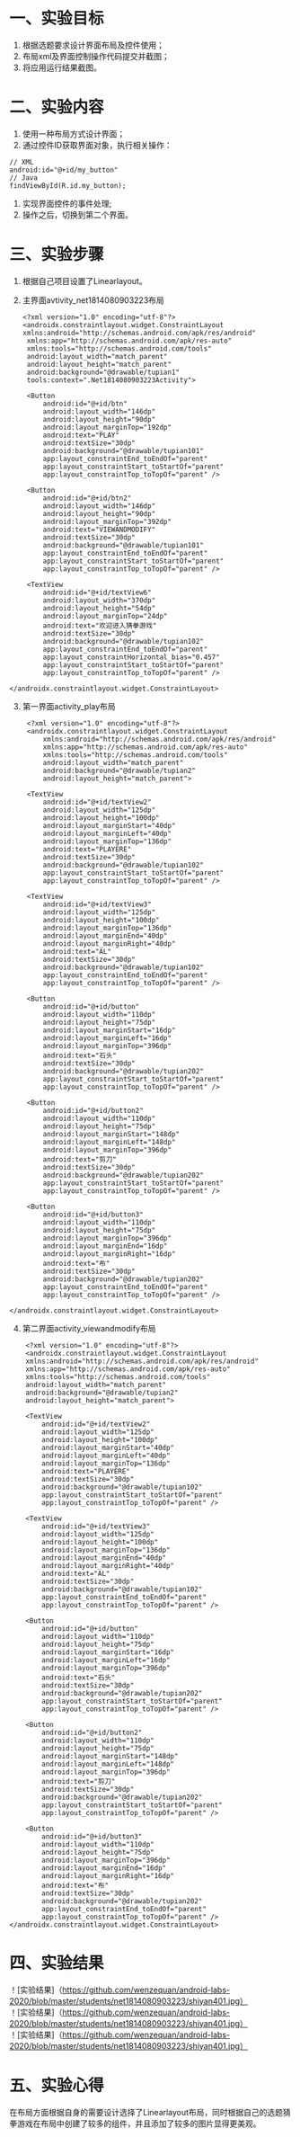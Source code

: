 # 一、实验目标

1. 根据选题要求设计界面布局及控件使用；
2. 布局xml及界面控制操作代码提交并截图；
3. 将应用运行结果截图。

# 二、实验内容

1. 使用一种布局方式设计界面；
2. 通过控件ID获取界面对象，执行相关操作：

```
// XML
android:id="@+id/my_button"
// Java
findViewById(R.id.my_button);
```

1. 实现界面控件的事件处理;
2. 操作之后，切换到第二个界面。

# 三、实验步骤

1. 根据自己项目设置了Linearlayout。

2. 主界面avtivity_net1814080903223布局
   ```  
   <?xml version="1.0" encoding="utf-8"?>
   <androidx.constraintlayout.widget.ConstraintLayout xmlns:android="http://schemas.android.com/apk/res/android"
    xmlns:app="http://schemas.android.com/apk/res-auto"
    xmlns:tools="http://schemas.android.com/tools"
    android:layout_width="match_parent"
    android:layout_height="match_parent"
    android:background="@drawable/tupian1"
    tools:context=".Net1814080903223Activity">

    <Button
        android:id="@+id/btn"
        android:layout_width="146dp"
        android:layout_height="90dp"
        android:layout_marginTop="192dp"
        android:text="PLAY"
        android:textSize="30dp"
        android:background="@drawable/tupian101"
        app:layout_constraintEnd_toEndOf="parent"
        app:layout_constraintStart_toStartOf="parent"
        app:layout_constraintTop_toTopOf="parent" />

    <Button
        android:id="@+id/btn2"
        android:layout_width="146dp"
        android:layout_height="90dp"
        android:layout_marginTop="392dp"
        android:text="VIEWANDMODIFY"
        android:textSize="30dp"
        android:background="@drawable/tupian101"
        app:layout_constraintEnd_toEndOf="parent"
        app:layout_constraintStart_toStartOf="parent"
        app:layout_constraintTop_toTopOf="parent" />

    <TextView
        android:id="@+id/textView6"
        android:layout_width="370dp"
        android:layout_height="54dp"
        android:layout_marginTop="24dp"
        android:text="欢迎进入猜拳游戏"
        android:textSize="30dp"
        android:background="@drawable/tupian102"
        app:layout_constraintEnd_toEndOf="parent"
        app:layout_constraintHorizontal_bias="0.457"
        app:layout_constraintStart_toStartOf="parent"
        app:layout_constraintTop_toTopOf="parent" />
``` 
</androidx.constraintlayout.widget.ConstraintLayout>
``` 
3. 第一界面activity_play布局

   ```
    <?xml version="1.0" encoding="utf-8"?>
    <androidx.constraintlayout.widget.ConstraintLayout
        xmlns:android="http://schemas.android.com/apk/res/android"
        xmlns:app="http://schemas.android.com/apk/res-auto"
        xmlns:tools="http://schemas.android.com/tools"
        android:layout_width="match_parent"
        android:background="@drawable/tupian2"
        android:layout_height="match_parent">

    <TextView
        android:id="@+id/textView2"
        android:layout_width="125dp"
        android:layout_height="100dp"
        android:layout_marginStart="40dp"
        android:layout_marginLeft="40dp"
        android:layout_marginTop="136dp"
        android:text="PLAYERE"
        android:textSize="30dp"
        android:background="@drawable/tupian102"
        app:layout_constraintStart_toStartOf="parent"
        app:layout_constraintTop_toTopOf="parent" />

    <TextView
        android:id="@+id/textView3"
        android:layout_width="125dp"
        android:layout_height="100dp"
        android:layout_marginTop="136dp"
        android:layout_marginEnd="40dp"
        android:layout_marginRight="40dp"
        android:text="AL"
        android:textSize="30dp"
        android:background="@drawable/tupian102"
        app:layout_constraintEnd_toEndOf="parent"
        app:layout_constraintTop_toTopOf="parent" />

    <Button
        android:id="@+id/button"
        android:layout_width="110dp"
        android:layout_height="75dp"
        android:layout_marginStart="16dp"
        android:layout_marginLeft="16dp"
        android:layout_marginTop="396dp"
        android:text="石头"
        android:textSize="30dp"
        android:background="@drawable/tupian202"
        app:layout_constraintStart_toStartOf="parent"
        app:layout_constraintTop_toTopOf="parent" />

    <Button
        android:id="@+id/button2"
        android:layout_width="110dp"
        android:layout_height="75dp"
        android:layout_marginStart="148dp"
        android:layout_marginLeft="148dp"
        android:layout_marginTop="396dp"
        android:text="剪刀"
        android:textSize="30dp"
        android:background="@drawable/tupian202"
        app:layout_constraintStart_toStartOf="parent"
        app:layout_constraintTop_toTopOf="parent" />

    <Button
        android:id="@+id/button3"
        android:layout_width="110dp"
        android:layout_height="75dp"
        android:layout_marginTop="396dp"
        android:layout_marginEnd="16dp"
        android:layout_marginRight="16dp"
        android:text="布"
        android:textSize="30dp"
        android:background="@drawable/tupian202"
        app:layout_constraintEnd_toEndOf="parent"
        app:layout_constraintTop_toTopOf="parent" />
``` 
</androidx.constraintlayout.widget.ConstraintLayout>
```
 
4. 第二界面activity_viewandmodify布局
```  
    <?xml version="1.0" encoding="utf-8"?>
    <androidx.constraintlayout.widget.ConstraintLayout
    xmlns:android="http://schemas.android.com/apk/res/android"
    xmlns:app="http://schemas.android.com/apk/res-auto"
    xmlns:tools="http://schemas.android.com/tools"
    android:layout_width="match_parent"
    android:background="@drawable/tupian2"
    android:layout_height="match_parent">

    <TextView
        android:id="@+id/textView2"
        android:layout_width="125dp"
        android:layout_height="100dp"
        android:layout_marginStart="40dp"
        android:layout_marginLeft="40dp"
        android:layout_marginTop="136dp"
        android:text="PLAYERE"
        android:textSize="30dp"
        android:background="@drawable/tupian102"
        app:layout_constraintStart_toStartOf="parent"
        app:layout_constraintTop_toTopOf="parent" />

    <TextView
        android:id="@+id/textView3"
        android:layout_width="125dp"
        android:layout_height="100dp"
        android:layout_marginTop="136dp"
        android:layout_marginEnd="40dp"
        android:layout_marginRight="40dp"
        android:text="AL"
        android:textSize="30dp"
        android:background="@drawable/tupian102"
        app:layout_constraintEnd_toEndOf="parent"
        app:layout_constraintTop_toTopOf="parent" />

    <Button
        android:id="@+id/button"
        android:layout_width="110dp"
        android:layout_height="75dp"
        android:layout_marginStart="16dp"
        android:layout_marginLeft="16dp"
        android:layout_marginTop="396dp"
        android:text="石头"
        android:textSize="30dp"
        android:background="@drawable/tupian202"
        app:layout_constraintStart_toStartOf="parent"
        app:layout_constraintTop_toTopOf="parent" />

    <Button
        android:id="@+id/button2"
        android:layout_width="110dp"
        android:layout_height="75dp"
        android:layout_marginStart="148dp"
        android:layout_marginLeft="148dp"
        android:layout_marginTop="396dp"
        android:text="剪刀"
        android:textSize="30dp"
        android:background="@drawable/tupian202"
        app:layout_constraintStart_toStartOf="parent"
        app:layout_constraintTop_toTopOf="parent" />

    <Button
        android:id="@+id/button3"
        android:layout_width="110dp"
        android:layout_height="75dp"
        android:layout_marginTop="396dp"
        android:layout_marginEnd="16dp"
        android:layout_marginRight="16dp"
        android:text="布"
        android:textSize="30dp"
        android:background="@drawable/tupian202"
        app:layout_constraintEnd_toEndOf="parent"
        app:layout_constraintTop_toTopOf="parent" />
</androidx.constraintlayout.widget.ConstraintLayout>
 ``` 
# 四、实验结果

！[实验结果]（https://github.com/wenzequan/android-labs-2020/blob/master/students/net1814080903223/shiyan401.jpg）  
！[实验结果]（https://github.com/wenzequan/android-labs-2020/blob/master/students/net1814080903223/shiyan401.jpg）  
！[实验结果]（https://github.com/wenzequan/android-labs-2020/blob/master/students/net1814080903223/shiyan401.jpg）

# 五、实验心得

在布局方面根据自身的需要设计选择了Linearlayout布局，同时根据自己的选题猜拳游戏在布局中创建了较多的组件，并且添加了较多的图片显得更美观。
